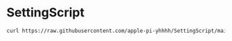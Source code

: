 # SettingScript

```sh
curl https://raw.githubusercontent.com/apple-pi-yhhhh/SettingScript/main/*.sh | bash
```
